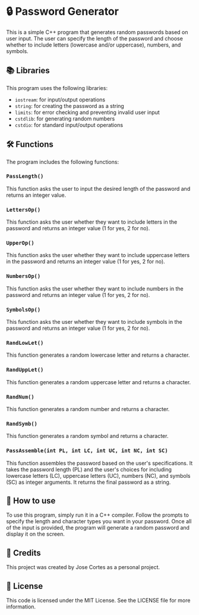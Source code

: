 # 🔒 Password Generator
This is a simple C++ program that generates random passwords based on user input. The user can specify the length of the password and choose whether to include letters (lowercase and/or uppercase), numbers, and symbols.

## 📚 Libraries
This program uses the following libraries:

- `iostream`: for input/output operations
- `string`: for creating the password as a string
- `limits`: for error checking and preventing invalid user input
- `cstdlib`: for generating random numbers
- `cstdio`: for standard input/output operations
  
## 🛠 Functions
The program includes the following functions:

### `PassLength()`
This function asks the user to input the desired length of the password and returns an integer value.

### `LettersOp()`
This function asks the user whether they want to include letters in the password and returns an integer value (1 for yes, 2 for no).

### `UpperOp()`
This function asks the user whether they want to include uppercase letters in the password and returns an integer value (1 for yes, 2 for no).

### `NumbersOp()`
This function asks the user whether they want to include numbers in the password and returns an integer value (1 for yes, 2 for no).

### `SymbolsOp()`
This function asks the user whether they want to include symbols in the password and returns an integer value (1 for yes, 2 for no).

### `RandLowLet()`
This function generates a random lowercase letter and returns a character.

### `RandUppLet()`
This function generates a random uppercase letter and returns a character.

### `RandNum()`
This function generates a random number and returns a character.

### `RandSymb()`
This function generates a random symbol and returns a character.

### `PassAssemble(int PL, int LC, int UC, int NC, int SC)`
This function assembles the password based on the user's specifications. It takes the password length (PL) and the user's choices for including lowercase letters (LC), uppercase letters (UC), numbers (NC), and symbols (SC) as integer arguments. It returns the final password as a string.

## 🚀 How to use
To use this program, simply run it in a C++ compiler. Follow the prompts to specify the length and character types you want in your password. Once all of the input is provided, the program will generate a random password and display it on the screen.

## 🙏 Credits
This project was created by Jose Cortes as a personal project.

## 📄 License
This code is licensed under the MIT License. See the LICENSE file for more information.
